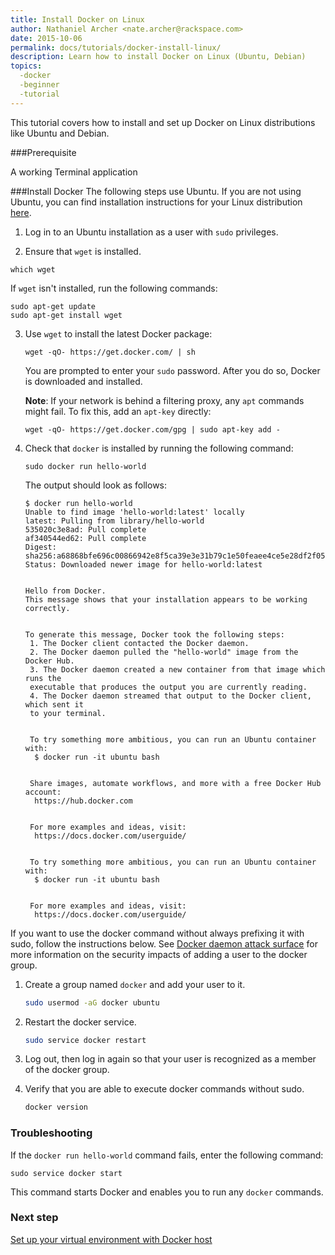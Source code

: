 ```yaml
---
title: Install Docker on Linux
author: Nathaniel Archer <nate.archer@rackspace.com>
date: 2015-10-06
permalink: docs/tutorials/docker-install-linux/
description: Learn how to install Docker on Linux (Ubuntu, Debian)
topics:
  -docker
  -beginner
  -tutorial
---
```


This tutorial covers how to install and set up Docker on Linux distributions like Ubuntu and Debian.

###Prerequisite

A working Terminal application

###Install Docker
The following steps use Ubuntu. If you are not using Ubuntu, you can find installation instructions for your Linux distribution [here](https://docs.docker.com/installation/).

1. Log in to an Ubuntu installation as a user with `sudo` privileges.

2. Ensure that `wget` is installed.

  `which wget`

   If `wget` isn't installed, run the following commands:

   ```
   sudo apt-get update
   sudo apt-get install wget
   ```

3. Use `wget` to install the latest Docker package:

   `wget -qO- https://get.docker.com/ | sh`

   You are prompted to enter your `sudo` password. After you do so, Docker is downloaded and installed.

   **Note**: If your network is behind a filtering proxy, any `apt` commands might fail. To fix this, add an `apt-key` directly:

   `wget -qO- https://get.docker.com/gpg | sudo apt-key add -`

4. Check that `docker` is installed by running the following command:

   `sudo docker run hello-world`

   The output should look as follows:

   ```
   $ docker run hello-world
   Unable to find image 'hello-world:latest' locally
   latest: Pulling from library/hello-world
   535020c3e8ad: Pull complete
   af340544ed62: Pull complete
   Digest: sha256:a68868bfe696c00866942e8f5ca39e3e31b79c1e50feaee4ce5e28df2f051d5c
   Status: Downloaded newer image for hello-world:latest


   Hello from Docker.
   This message shows that your installation appears to be working correctly.


   To generate this message, Docker took the following steps:
    1. The Docker client contacted the Docker daemon.
    2. The Docker daemon pulled the "hello-world" image from the Docker Hub.
    3. The Docker daemon created a new container from that image which runs the
    executable that produces the output you are currently reading.
    4. The Docker daemon streamed that output to the Docker client, which sent it
    to your terminal.


    To try something more ambitious, you can run an Ubuntu container with:
     $ docker run -it ubuntu bash


    Share images, automate workflows, and more with a free Docker Hub account:
     https://hub.docker.com


    For more examples and ideas, visit:
     https://docs.docker.com/userguide/


    To try something more ambitious, you can run an Ubuntu container with:
     $ docker run -it ubuntu bash


    For more examples and ideas, visit:
     https://docs.docker.com/userguide/
   ```

If you want to use the docker command without always prefixing it with sudo, follow
the instructions below. See [Docker daemon attack surface][daemon-security] for more information on
the security impacts of adding a user to the docker group.

1. Create a group named `docker` and add your user to it.

    ```bash
    sudo usermod -aG docker ubuntu
    ```

2. Restart the docker service.

    ```bash
    sudo service docker restart
    ```

3. Log out, then log in again so that your user is recognized as a member of the docker group.

4. Verify that you are able to execute docker commands without sudo.

    ```bash
    docker version
    ```

[daemon-security]: https://docs.docker.com/articles/security/#docker-daemon-attack-surface

### Troubleshooting

If the `docker run hello-world` command fails, enter the following command:

   `sudo service docker start`

This command starts Docker and enables you to run any `docker` commands.

### Next step

[Set up your virtual environment with Docker host](docs/tutorials/set-up-docker-machine)
